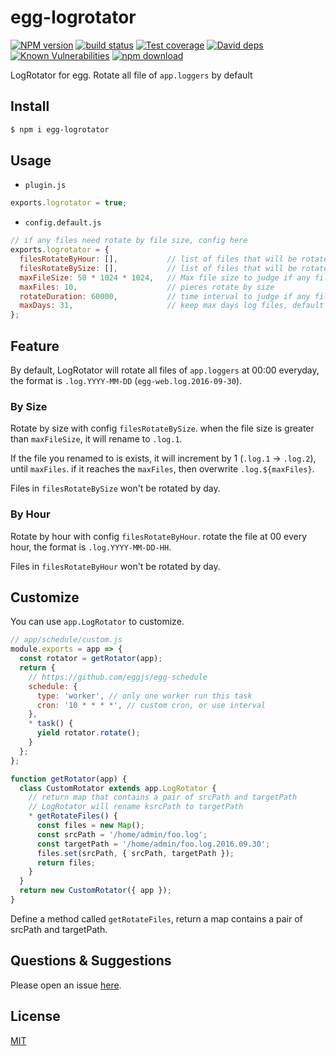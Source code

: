 # egg-logrotator

[![NPM version][npm-image]][npm-url]
[![build status][travis-image]][travis-url]
[![Test coverage][codecov-image]][codecov-url]
[![David deps][david-image]][david-url]
[![Known Vulnerabilities][snyk-image]][snyk-url]
[![npm download][download-image]][download-url]

[npm-image]: https://img.shields.io/npm/v/egg-logrotator.svg?style=flat-square
[npm-url]: https://npmjs.org/package/egg-logrotator
[travis-image]: https://img.shields.io/travis/eggjs/egg-logrotator.svg?style=flat-square
[travis-url]: https://travis-ci.org/eggjs/egg-logrotator
[codecov-image]: https://img.shields.io/codecov/c/github/eggjs/egg-logrotator.svg?style=flat-square
[codecov-url]: https://codecov.io/github/eggjs/egg-logrotator?branch=master
[david-image]: https://img.shields.io/david/eggjs/egg-logrotator.svg?style=flat-square
[david-url]: https://david-dm.org/eggjs/egg-logrotator
[snyk-image]: https://snyk.io/test/npm/egg-logrotator/badge.svg?style=flat-square
[snyk-url]: https://snyk.io/test/npm/egg-logrotator
[download-image]: https://img.shields.io/npm/dm/egg-logrotator.svg?style=flat-square
[download-url]: https://npmjs.org/package/egg-logrotator

LogRotator for egg. Rotate all file of `app.loggers` by default

## Install

```bash
$ npm i egg-logrotator
```

## Usage


- `plugin.js`

```js
exports.logrotator = true;
```

- `config.default.js`

```js
// if any files need rotate by file size, config here
exports.logrotator = {
  filesRotateByHour: [],           // list of files that will be rotated by hour
  filesRotateBySize: [],           // list of files that will be rotated by size
  maxFileSize: 50 * 1024 * 1024,   // Max file size to judge if any file need rotate
  maxFiles: 10,                    // pieces rotate by size
  rotateDuration: 60000,           // time interval to judge if any file need rotate
  maxDays: 31,                     // keep max days log files, default is `31`. Set `0` to keep all logs
};
```

## Feature

By default, LogRotator will rotate all files of `app.loggers` at 00:00 everyday, the format is `.log.YYYY-MM-DD` (`egg-web.log.2016-09-30`).

### By Size

Rotate by size with config `filesRotateBySize`. when the file size is greater than `maxFileSize`, it will rename to `.log.1`.

If the file you renamed to is exists, it will increment by 1 (`.log.1` -> `.log.2`), until `maxFiles`. if it reaches the `maxFiles`, then overwrite `.log.${maxFiles}`.

Files in `filesRotateBySize` won't be rotated by day.

### By Hour

Rotate by hour with config `filesRotateByHour`. rotate the file at 00 every hour, the format is `.log.YYYY-MM-DD-HH`.

Files in `filesRotateByHour` won't be rotated by day.

## Customize

You can use `app.LogRotator` to customize.

```js
// app/schedule/custom.js
module.exports = app => {
  const rotator = getRotator(app);
  return {
    // https://github.com/eggjs/egg-schedule
    schedule: {
      type: 'worker', // only one worker run this task
      cron: '10 * * * *', // custom cron, or use interval
    },
    * task() {
      yield rotator.rotate();
    }
  };
};

function getRotator(app) {
  class CustomRotator extends app.LogRotator {
    // return map that contains a pair of srcPath and targetPath
    // LogRotator will rename ksrcPath to targetPath
    * getRotateFiles() {
      const files = new Map();
      const srcPath = '/home/admin/foo.log';
      const targetPath = '/home/admin/foo.log.2016.09.30';
      files.set(srcPath, { srcPath, targetPath });
      return files;
    }
  }
  return new CustomRotator({ app });
}
```

Define a method called `getRotateFiles`, return a map contains a pair of srcPath and targetPath.

## Questions & Suggestions

Please open an issue [here](https://github.com/eggjs/egg/issues).

## License

[MIT](LICENSE)
